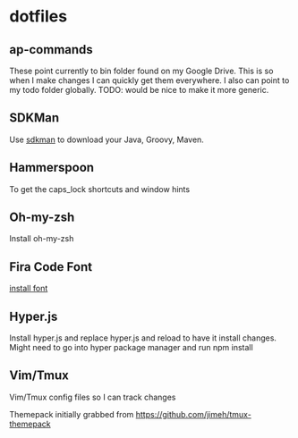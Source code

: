 # dotfiles

## ap-commands

These point currently to bin folder found on my Google Drive.  This is so when I make changes I can quickly get them everywhere.  I also can point to my todo folder globally.  TODO: would be nice to make it more generic.

## SDKMan

Use [sdkman](https://sdkman.io/sdks) to download your Java, Groovy, Maven.

## Hammerspoon

To get the caps_lock shortcuts and window hints

## Oh-my-zsh

Install oh-my-zsh

## Fira Code Font

[install font](https://github.com/tonsky/FiraCode)

## Hyper.js

Install hyper.js and replace hyper.js and reload to have it install changes.  Might need to go into hyper package manager and run npm install

## Vim/Tmux

Vim/Tmux config files so I can track changes

Themepack initially grabbed from https://github.com/jimeh/tmux-themepack





